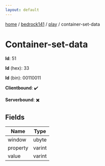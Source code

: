 ```yaml
---
layout: default
---
```


[home](/)  /  [bedrock141](/protocol/bedrock141)  /  [play](/protocol/bedrock141/play)  /  container-set-data

# Container-set-data

**Id**: 51

**Id** (hex): 33

**Id** (bin): 00110011

**Clientbound**: ✔️

**Serverbound**: ✖️

## Fields

Name | Type
---|---
window | ubyte
property | varint
value | varint

